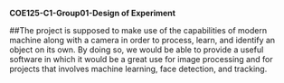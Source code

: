 **COE125-C1-Group01-Design of Experiment**

##The project is supposed to make use of the capabilities of modern machine along with a camera in order to process, learn, and identify an object on its own. By doing so, we would be able to provide a useful software in which it would be a great use for image processing and for projects that involves machine learning, face detection, and tracking. 

